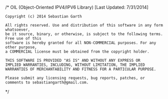 /*
	OIL (Object-Oriented IPV4/IPV6 Library) [Last Updated: 7/31/2014]
	
	Copyright (c) 2014 Sebastian Garth
	
	All rights reserved. Use and distribution of this software in any form whatsoever, 
	be it source, binary, or otherwise, is subject to the following terms. Free use of this 
	software is hereby granted for all NON-COMMERCIAL purposes. For any other purpose, 
	a COMMERCIAL license must be obtained from the copyright holder.	
	
	THIS SOFTWARE IS PROVIDED "AS IS" AND WITHOUT ANY EXPRESS OR 
	IMPLIED WARRANTIES, INCLUDING, WITHOUT LIMITATION, THE IMPLIED 
	WARRANTIES OF MERCHANTABILITY AND FITNESS FOR A PARTICULAR PURPOSE.
	
	Please submit any licensing requests, bug reports, patches, or comments to sebastiangarth@gmail.com. 
*/
